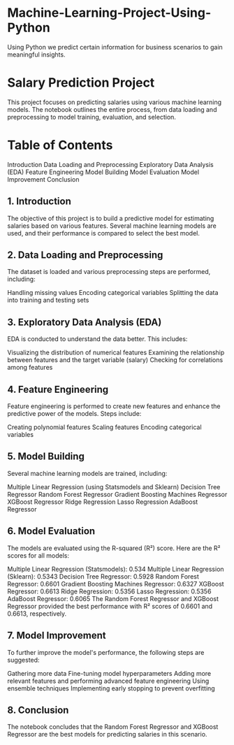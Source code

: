 # Machine-Learning-Project-Using-Python
Using Python we predict certain information for business scenarios to gain meaningful insights.
# Salary Prediction Project
This project focuses on predicting salaries using various machine learning models. The notebook outlines the entire process, from data loading and preprocessing to model training, evaluation, and selection.

# Table of Contents
Introduction
Data Loading and Preprocessing
Exploratory Data Analysis (EDA)
Feature Engineering
Model Building
Model Evaluation
Model Improvement
Conclusion
## 1. Introduction
The objective of this project is to build a predictive model for estimating salaries based on various features. Several machine learning models are used, and their performance is compared to select the best model.

## 2. Data Loading and Preprocessing
The dataset is loaded and various preprocessing steps are performed, including:

Handling missing values
Encoding categorical variables
Splitting the data into training and testing sets
## 3. Exploratory Data Analysis (EDA)
EDA is conducted to understand the data better. This includes:

Visualizing the distribution of numerical features
Examining the relationship between features and the target variable (salary)
Checking for correlations among features
## 4. Feature Engineering
Feature engineering is performed to create new features and enhance the predictive power of the models. Steps include:

Creating polynomial features
Scaling features
Encoding categorical variables
## 5. Model Building
Several machine learning models are trained, including:

Multiple Linear Regression (using Statsmodels and Sklearn)
Decision Tree Regressor
Random Forest Regressor
Gradient Boosting Machines Regressor
XGBoost Regressor
Ridge Regression
Lasso Regression
AdaBoost Regressor
## 6. Model Evaluation
The models are evaluated using the R-squared (R²) score. Here are the R² scores for all models:

Multiple Linear Regression (Statsmodels): 0.534
Multiple Linear Regression (Sklearn): 0.5343
Decision Tree Regressor: 0.5928
Random Forest Regressor: 0.6601
Gradient Boosting Machines Regressor: 0.6327
XGBoost Regressor: 0.6613
Ridge Regression: 0.5356
Lasso Regression: 0.5356
AdaBoost Regressor: 0.6065
The Random Forest Regressor and XGBoost Regressor provided the best performance with R² scores of 0.6601 and 0.6613, respectively.

## 7. Model Improvement
To further improve the model's performance, the following steps are suggested:

Gathering more data
Fine-tuning model hyperparameters
Adding more relevant features and performing advanced feature engineering
Using ensemble techniques
Implementing early stopping to prevent overfitting
## 8. Conclusion
The notebook concludes that the Random Forest Regressor and XGBoost Regressor are the best models for predicting salaries in this scenario.
